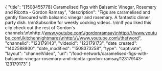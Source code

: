{
    "title": "[1508455778] Caramelised Figs with Balsamic Vinegar, Rosemary and Ricotta - Gordon Ramsay",
    "description": "Figs are caramelised and gently flavoured with balsamic vinegar and rosemary. A fantastic dinner party dish. \n\nSubscribe for weekly cooking videos. \n\nIf you liked this clip check out the rest of Gordon's channels:\n\nhttp:\/\/www.youtube.com\/gordonramsay\nhttp:\/\/www.youtube.com\/kitchennightmares\nhttp:\/\/www.youtube.com\/thefword",
    "channelid": "123179143",
    "videoid": "123179173",
    "date_created": "1402588800",
    "date_modified": "1508373258",
    "type": "captivate",
    "layout": "channelVideo",
    "url": "\/food-network\/caramelised-figs-with-balsamic-vinegar-rosemary-and-ricotta-gordon-ramsay\/123179143-123179173"
}